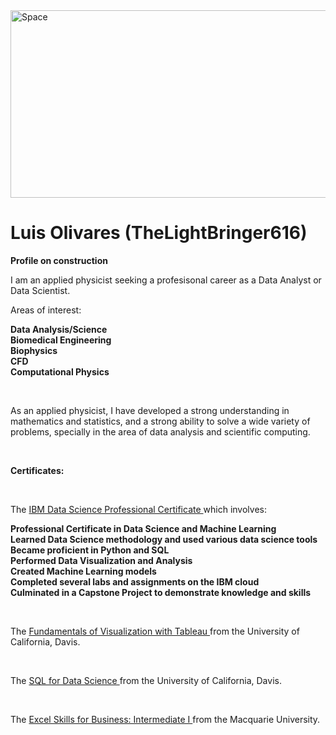 <img src="https://th.bing.com/th/id/R.2e587dbea1d84bfb4fbde8b5f1ee4736?rik=cgg9CiIqO3GJ%2bQ&riu=http%3a%2f%2fwallup.net%2fwp-content%2fuploads%2f2016%2f01%2f310935-space-stars-nebula.jpg&ehk=gKoTIUBKg36uJ3YLgK19DTFf6Ska7zrS8s%2fWVur9Gw8%3d&risl=&pid=ImgRaw&r=0" alt="Space" width="1500" height="300">

# Luis Olivares (TheLightBringer616) <br>

**Profile on construction** <br>

I am an applied physicist seeking a profesisonal career as a Data Analyst or Data Scientist. <br>

Areas of interest: <br>

**Data Analysis/Science** <br>
**Biomedical Engineering** <br>
**Biophysics** <br>
**CFD** <br>
**Computational Physics** <br>

<br>

As an applied physicist, I have developed a strong understanding in mathematics and statistics, and a strong ability to solve a wide variety of problems, specially in the area of data analysis and scientific computing. <br>

<br>

**Certificates:** <br>

<br>

The <a href="https://www.coursera.org/account/accomplishments/specialization/certificate/RGWUHSDF5WDW"> IBM Data Science Professional Certificate </a> which involves: <br>

**Professional Certificate in Data Science and Machine Learning** <br>
**Learned Data Science methodology and used various data science tools** <br>
**Became proficient in Python and SQL** <br>
**Performed Data Visualization and Analysis** <br>
**Created Machine Learning models** <br>
**Completed several labs and assignments on the IBM cloud** <br>
**Culminated in a Capstone Project to demonstrate knowledge and skills** <br>

<br>

The <a href="https://www.coursera.org/account/accomplishments/certificate/BWFKB6HLQLGX"> Fundamentals of Visualization with Tableau </a> from the University of California, Davis. <br>

<br>

The <a href="https://www.coursera.org/account/accomplishments/certificate/KB7C3G6TGQD3"> SQL for Data Science </a> from the University of California, Davis. <br>

<br>

The <a href="https://www.coursera.org/account/accomplishments/certificate/HFSJCY3WRQWW"> Excel Skills for Business: Intermediate I </a> from the Macquarie University. <br>

<br>


